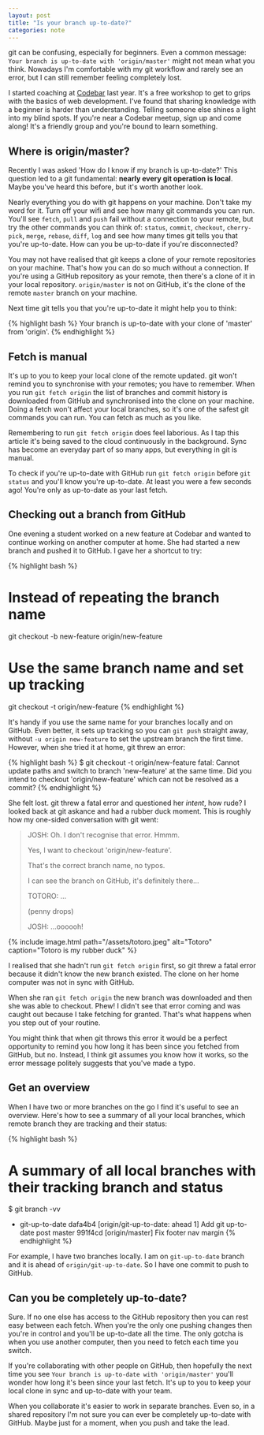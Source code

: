 ```yaml
---
layout: post
title: "Is your branch up-to-date?"
categories: note
---
```

git can be confusing, especially for beginners. Even a common message: `Your branch is up-to-date with 'origin/master'` might not mean what you think. Nowadays I'm comfortable with my git workflow and rarely see an error, but I can still remember feeling completely lost.

I started coaching at [Codebar](http://codebar.io) last year. It's a free workshop to get to grips with the basics of web development. I've found that sharing knowledge with a beginner is harder than understanding. Telling someone else shines a light into my blind spots. If you're near a Codebar meetup, sign up and come along! It's a friendly group and you're bound to learn something.

## Where is origin/master?

Recently I was asked 'How do I know if my branch is up-to-date?' This question led to a git fundamental: **nearly every git operation is local**. Maybe you've heard this before, but it's worth another look.

Nearly everything you do with git happens on your machine. Don't take my word for it. Turn off your wifi and see how many git commands you can run. You'll see `fetch`, `pull` and `push` fail without a connection to your remote, but try the other commands you can think of: `status`, `commit`, `checkout`, `cherry-pick`, `merge`, `rebase`, `diff`, `log` and see how many times git tells you that you're up-to-date. How can you be up-to-date if you're disconnected?

You may not have realised that git keeps a clone of your remote repositories on your machine. That's how you can do so much without a connection. If you're using a GitHub repository as your remote, then there's a clone of it in your local repository. `origin/master` is not on GitHub, it's the clone of the remote `master` branch on your machine.

Next time git tells you that you're up-to-date it might help you to think:

{% highlight bash %}
Your branch is up-to-date with your clone of 'master' from 'origin'.
{% endhighlight %}

## Fetch is manual

It's up to you to keep your local clone of the remote updated. git won't remind you to synchronise with your remotes; you have to remember. When you run `git fetch origin` the list of branches and commit history is downloaded from GitHub and synchronised into the clone on your machine. Doing a fetch won't affect your local branches, so it's one of the safest git commands you can run. You can fetch as much as you like.

Remembering to run `git fetch origin` does feel laborious. As I tap this article it's being saved to the cloud continuously in the background.  Sync has become an everyday part of so many apps, but everything in git is manual.

To check if you're up-to-date with GitHub run `git fetch origin` before `git status` and you'll know you're up-to-date. At least you were a few seconds ago! You're only as up-to-date as your last fetch.

## Checking out a branch from GitHub

One evening a student worked on a new feature at Codebar and wanted to continue working on another computer at home. She had started a new branch and pushed it to GitHub. I gave her a shortcut to try:

{% highlight bash %}
# Instead of repeating the branch name
git checkout -b new-feature origin/new-feature

# Use the same branch name and set up tracking
git checkout -t origin/new-feature
{% endhighlight %}

It's handy if you use the same name for your branches locally and on GitHub. Even better, it sets up tracking so you can `git push` straight away, without `-u origin new-feature` to set the upstream branch the first time. However, when she tried it at home, git threw an error:

{% highlight bash %}
$ git checkout -t origin/new-feature
fatal: Cannot update paths and switch to branch 'new-feature' at the same time.
Did you intend to checkout 'origin/new-feature' which can not be resolved as a commit?
{% endhighlight %}

She felt lost. git threw a fatal error and questioned her _intent_, how rude? I looked back at git askance and had a rubber duck moment. This is roughly how my one-sided conversation with git went:

> JOSH: Oh. I don't recognise that error. Hmmm.
> 
> Yes, I want to checkout 'origin/new-feature'.
> 
> That's the correct branch name, no typos.
> 
> I can see the branch on GitHub, it's definitely there...
>
> TOTORO: ...
> 
> (penny drops)
>
> JOSH: ...oooooh!

{% include image.html path="/assets/totoro.jpeg" alt="Totoro" caption="Totoro is my rubber duck" %}

I realised that she hadn't run `git fetch origin` first, so git threw a fatal error because it didn't know the new branch existed. The clone on her home computer was not in sync with GitHub.

When she ran `git fetch origin` the new branch was downloaded and then she was able to checkout. Phew! I didn't see that error coming and was caught out because I take fetching for granted. That's what happens when you step out of your routine.

You might think that when git throws this error it would be a perfect opportunity to remind you how long it has been since you fetched from GitHub, but no. Instead, I think git assumes you know how it works, so the error message politely suggests that you've made a typo.

## Get an overview

When I have two or more branches on the go I find it's useful to see an overview. Here's how to see a summary of all your local branches, which remote branch they are tracking and their status:

{% highlight bash %}
# A summary of all local branches with their tracking branch and status
$ git branch -vv
* git-up-to-date dafa4b4 [origin/git-up-to-date: ahead 1] Add git up-to-date post
  master         991f4cd [origin/master] Fix footer nav margin
{% endhighlight %}

For example, I have two branches locally. I am on `git-up-to-date` branch and it is ahead of `origin/git-up-to-date`. So I have one commit to push to GitHub.

## Can you be completely up-to-date?
 
Sure. If no one else has access to the GitHub repository then you can rest easy between each fetch. When you're the only one pushing changes then you're in control and you'll be up-to-date all the time. The only gotcha is when you use another computer, then you need to fetch each time you switch.

If you're collaborating with other people on GitHub, then hopefully the next time you see `Your branch is up-to-date with 'origin/master'` you'll wonder how long it's been since your last fetch. It's up to you to keep your local clone in sync and up-to-date with your team.

When you collaborate it's easier to work in separate branches. Even so, in a shared repository I'm not sure you can ever be completely up-to-date with GitHub. Maybe just for a moment, when you push and take the lead.
